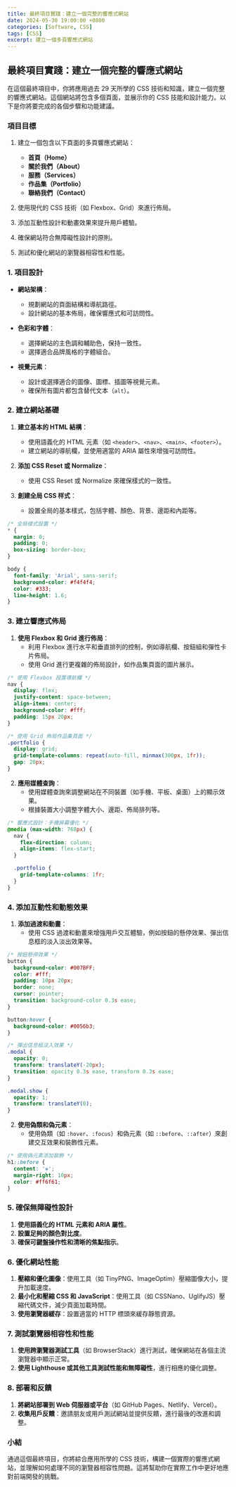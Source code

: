 ```yaml
---
title: 最終項目實踐：建立一個完整的響應式網站
date: 2024-05-30 19:00:00 +0800
categories: [Software, CSS]
tags: [CSS] 
excerpt: 建立一個多頁響應式網站
---
```


## 最終項目實踐：建立一個完整的響應式網站

在這個最終項目中，你將應用過去 29 天所學的 CSS 技術和知識，建立一個完整的響應式網站。這個網站將包含多個頁面，並展示你的 CSS 技能和設計能力。以下是你將要完成的各個步驟和功能建議。

### 項目目標

1. 建立一個包含以下頁面的多頁響應式網站：
   - **首頁（Home）**
   - **關於我們（About）**
   - **服務（Services）**
   - **作品集（Portfolio）**
   - **聯絡我們（Contact）**

2. 使用現代的 CSS 技術（如 Flexbox、Grid）來進行佈局。
3. 添加互動性設計和動畫效果來提升用戶體驗。
4. 確保網站符合無障礙性設計的原則。
5. 測試和優化網站的瀏覽器相容性和性能。

### 1. 項目設計

- **網站架構**：
  - 規劃網站的頁面結構和導航路徑。
  - 設計網站的基本佈局，確保響應式和可訪問性。
  
- **色彩和字體**：
  - 選擇網站的主色調和輔助色，保持一致性。
  - 選擇適合品牌風格的字體組合。

- **視覺元素**：
  - 設計或選擇適合的圖像、圖標、插圖等視覺元素。
  - 確保所有圖片都包含替代文本（`alt`）。

### 2. 建立網站基礎

1. **建立基本的 HTML 結構**：
   - 使用語義化的 HTML 元素（如 `<header>`、`<nav>`、`<main>`、`<footer>`）。
   - 建立網站的導航欄，並使用適當的 ARIA 屬性來增強可訪問性。

2. **添加 CSS Reset 或 Normalize**：
   - 使用 CSS Reset 或 Normalize 來確保樣式的一致性。

3. **創建全局 CSS 样式**：
   - 設置全局的基本樣式，包括字體、顏色、背景、邊距和內距等。

```css
/* 全局樣式設置 */
* {
  margin: 0;
  padding: 0;
  box-sizing: border-box;
}

body {
  font-family: 'Arial', sans-serif;
  background-color: #f4f4f4;
  color: #333;
  line-height: 1.6;
}
```

### 3. 建立響應式佈局

1. **使用 Flexbox 和 Grid 進行佈局**：
   - 利用 Flexbox 進行水平和垂直排列的控制，例如導航欄、按鈕組和彈性卡片佈局。
   - 使用 Grid 進行更複雜的佈局設計，如作品集頁面的圖片展示。

```css
/* 使用 Flexbox 設置導航欄 */
nav {
  display: flex;
  justify-content: space-between;
  align-items: center;
  background-color: #fff;
  padding: 15px 20px;
}

/* 使用 Grid 佈局作品集頁面 */
.portfolio {
  display: grid;
  grid-template-columns: repeat(auto-fill, minmax(300px, 1fr));
  gap: 20px;
}
```

2. **應用媒體查詢**：
   - 使用媒體查詢來調整網站在不同裝置（如手機、平板、桌面）上的顯示效果。
   - 根據裝置大小調整字體大小、邊距、佈局排列等。

```css
/* 響應式設計：手機屏幕優化 */
@media (max-width: 768px) {
  nav {
    flex-direction: column;
    align-items: flex-start;
  }

  .portfolio {
    grid-template-columns: 1fr;
  }
}
```

### 4. 添加互動性和動態效果

1. **添加過渡和動畫**：
   - 使用 CSS 過渡和動畫來增強用戶交互體驗，例如按鈕的懸停效果、彈出信息框的淡入淡出效果等。

```css
/* 按鈕懸停效果 */
button {
  background-color: #007BFF;
  color: #fff;
  padding: 10px 20px;
  border: none;
  cursor: pointer;
  transition: background-color 0.3s ease;
}

button:hover {
  background-color: #0056b3;
}

/* 彈出信息框淡入效果 */
.modal {
  opacity: 0;
  transform: translateY(-20px);
  transition: opacity 0.3s ease, transform 0.3s ease;
}

.modal.show {
  opacity: 1;
  transform: translateY(0);
}
```

2. **使用偽類和偽元素**：
   - 使用偽類（如 `:hover`、`:focus`）和偽元素（如 `::before`、`::after`）來創建交互效果和裝飾性元素。

```css
/* 使用偽元素添加裝飾 */
h1::before {
  content: '❉';
  margin-right: 10px;
  color: #ff6f61;
}
```

### 5. 確保無障礙性設計

1. **使用語義化的 HTML 元素和 ARIA 屬性**。
2. **設置足夠的顏色對比度**。
3. **確保可鍵盤操作性和清晰的焦點指示**。

### 6. 優化網站性能

1. **壓縮和優化圖像**：使用工具（如 TinyPNG、ImageOptim）壓縮圖像大小，提升加載速度。
2. **最小化和壓縮 CSS 和 JavaScript**：使用工具（如 CSSNano、UglifyJS）壓縮代碼文件，減少頁面加載時間。
3. **使用瀏覽器緩存**：設置適當的 HTTP 標頭來緩存靜態資源。

### 7. 測試瀏覽器相容性和性能

1. **使用跨瀏覽器測試工具**（如 BrowserStack）進行測試，確保網站在各個主流瀏覽器中顯示正常。
2. **使用 Lighthouse 或其他工具測試性能和無障礙性**，進行相應的優化調整。

### 8. 部署和反饋

1. **將網站部署到 Web 伺服器或平台**（如 GitHub Pages、Netlify、Vercel）。
2. **收集用戶反饋**：邀請朋友或用戶測試網站並提供反饋，進行最後的改進和調整。

### 小結

通過這個最終項目，你將綜合應用所學的 CSS 技術，構建一個實際的響應式網站，並理解如何處理不同的瀏覽器相容性問題。這將幫助你在實際工作中更好地應對前端開發的挑戰。
